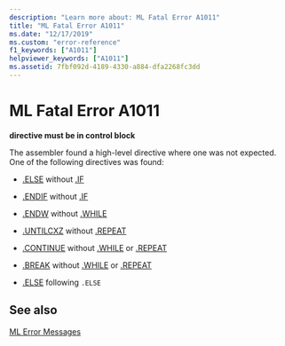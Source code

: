 ```yaml
---
description: "Learn more about: ML Fatal Error A1011"
title: "ML Fatal Error A1011"
ms.date: "12/17/2019"
ms.custom: "error-reference"
f1_keywords: ["A1011"]
helpviewer_keywords: ["A1011"]
ms.assetid: 7fbf092d-4189-4330-a884-dfa2268fc3dd
---
```

# ML Fatal Error A1011

**directive must be in control block**

The assembler found a high-level directive where one was not expected. One of the following directives was found:

- [.ELSE](dot-else.md) without [.IF](dot-if.md)

- [.ENDIF](dot-endif.md) without [.IF](dot-if.md)

- [.ENDW](dot-endw.md) without [.WHILE](dot-while.md)

- [.UNTILCXZ](dot-untilcxz.md) without [.REPEAT](dot-repeat.md)

- [.CONTINUE](dot-continue.md) without [.WHILE](dot-while.md) or [.REPEAT](dot-repeat.md)

- [.BREAK](dot-break.md) without [.WHILE](dot-while.md) or [.REPEAT](dot-repeat.md)

- [.ELSE](dot-else.md) following `.ELSE`

## See also

[ML Error Messages](ml-error-messages.md)
